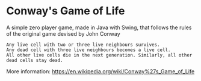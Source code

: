 # Conway's Game of Life

A simple zero player game, made in Java with Swing, that follows the rules of the original game devised by John Conway

    Any live cell with two or three live neighbours survives.
    Any dead cell with three live neighbours becomes a live cell.
    All other live cells die in the next generation. Similarly, all other dead cells stay dead.

More information: https://en.wikipedia.org/wiki/Conway%27s_Game_of_Life
